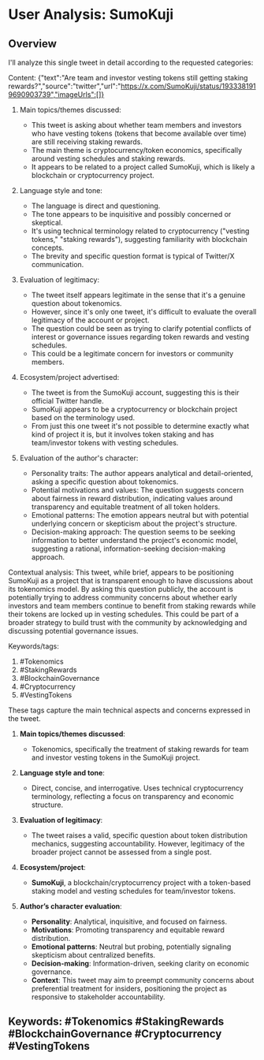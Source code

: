 # User Analysis: SumoKuji

## Overview

<think>
I'll analyze this single tweet in detail according to the requested categories:

Content: {"text":"Are team and investor vesting tokens still getting staking rewards?","source":"twitter","url":"https://x.com/SumoKuji/status/1933381919690903739","imageUrls":[]}

1. Main topics/themes discussed:
   - This tweet is asking about whether team members and investors who have vesting tokens (tokens that become available over time) are still receiving staking rewards.
   - The main theme is cryptocurrency/token economics, specifically around vesting schedules and staking rewards.
   - It appears to be related to a project called SumoKuji, which is likely a blockchain or cryptocurrency project.

2. Language style and tone:
   - The language is direct and questioning.
   - The tone appears to be inquisitive and possibly concerned or skeptical.
   - It's using technical terminology related to cryptocurrency ("vesting tokens," "staking rewards"), suggesting familiarity with blockchain concepts.
   - The brevity and specific question format is typical of Twitter/X communication.

3. Evaluation of legitimacy:
   - The tweet itself appears legitimate in the sense that it's a genuine question about tokenomics.
   - However, since it's only one tweet, it's difficult to evaluate the overall legitimacy of the account or project.
   - The question could be seen as trying to clarify potential conflicts of interest or governance issues regarding token rewards and vesting schedules.
   - This could be a legitimate concern for investors or community members.

4. Ecosystem/project advertised:
   - The tweet is from the SumoKuji account, suggesting this is their official Twitter handle.
   - SumoKuji appears to be a cryptocurrency or blockchain project based on the terminology used.
   - From just this one tweet it's not possible to determine exactly what kind of project it is, but it involves token staking and has team/investor tokens with vesting schedules.

5. Evaluation of the author's character:
   - Personality traits: The author appears analytical and detail-oriented, asking a specific question about tokenomics.
   - Potential motivations and values: The question suggests concern about fairness in reward distribution, indicating values around transparency and equitable treatment of all token holders.
   - Emotional patterns: The emotion appears neutral but with potential underlying concern or skepticism about the project's structure.
   - Decision-making approach: The question seems to be seeking information to better understand the project's economic model, suggesting a rational, information-seeking decision-making approach.

Contextual analysis:
This tweet, while brief, appears to be positioning SumoKuji as a project that is transparent enough to have discussions about its tokenomics model. By asking this question publicly, the account is potentially trying to address community concerns about whether early investors and team members continue to benefit from staking rewards while their tokens are locked up in vesting schedules. This could be part of a broader strategy to build trust with the community by acknowledging and discussing potential governance issues.

Keywords/tags:
1. #Tokenomics
2. #StakingRewards
3. #BlockchainGovernance
4. #Cryptocurrency
5. #VestingTokens

These tags capture the main technical aspects and concerns expressed in the tweet.
</think>

1. **Main topics/themes discussed**:  
   - Tokenomics, specifically the treatment of staking rewards for team and investor vesting tokens in the SumoKuji project.

2. **Language style and tone**:  
   - Direct, concise, and interrogative. Uses technical cryptocurrency terminology, reflecting a focus on transparency and economic structure.

3. **Evaluation of legitimacy**:  
   - The tweet raises a valid, specific question about token distribution mechanics, suggesting accountability. However, legitimacy of the broader project cannot be assessed from a single post.

4. **Ecosystem/project**:  
   - **SumoKuji**, a blockchain/cryptocurrency project with a token-based staking model and vesting schedules for team/investor tokens.

5. **Author’s character evaluation**:  
   - **Personality**: Analytical, inquisitive, and focused on fairness.  
   - **Motivations**: Promoting transparency and equitable reward distribution.  
   - **Emotional patterns**: Neutral but probing, potentially signaling skepticism about centralized benefits.  
   - **Decision-making**: Information-driven, seeking clarity on economic governance.  
   - **Context**: This tweet may aim to preempt community concerns about preferential treatment for insiders, positioning the project as responsive to stakeholder accountability.

**Keywords**: #Tokenomics #StakingRewards #BlockchainGovernance #Cryptocurrency #VestingTokens
---

